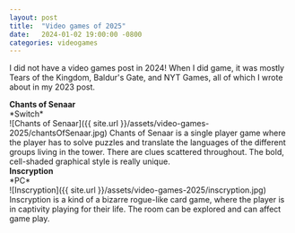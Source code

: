 ```yaml
---
layout: post
title:  "Video games of 2025"
date:   2024-01-02 19:00:00 -0800
categories: videogames
---
```


I did not have a video games post in 2024! When I did game, it was mostly Tears of the Kingdom, Baldur's Gate, and NYT Games, all of which I wrote about in my 2023 post.

<h4 style="margin:0;">Chants of Senaar</h4>
*Switch*<br/>
![Chants of Senaar]({{ site.url }}/assets/video-games-2025/chantsOfSenaar.jpg)
Chants of Senaar is a single player game where the player has to solve puzzles and translate the  languages of the different groups living in the tower. There are clues scattered throughout. The bold, cell-shaded graphical style is really unique.

<h4 style="margin:0;">Inscryption</h4>
*PC*<br/>
![Inscryption]({{ site.url }}/assets/video-games-2025/inscryption.jpg)
Inscryption is a kind of a bizarre rogue-like card game, where the player is in captivity playing for their life. The room can be explored and can affect game play.